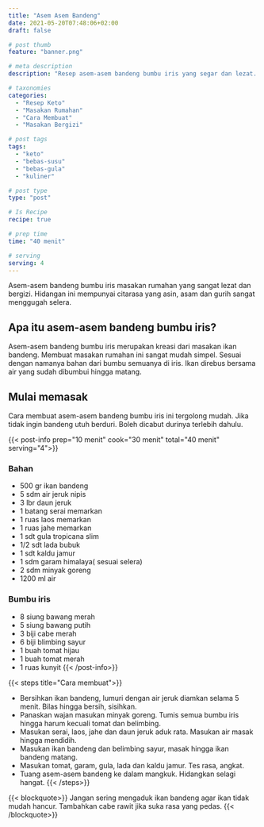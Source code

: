 ```yaml
---
title: "Asem Asem Bandeng"
date: 2021-05-20T07:48:06+02:00
draft: false

# post thumb
feature: "banner.png"

# meta description
description: "Resep asem-asem bandeng bumbu iris yang segar dan lezat. Dimasak dengan bumbu iris dari aneka rempah-rempah."

# taxonomies
categories:
  - "Resep Keto"
  - "Masakan Rumahan"
  - "Cara Membuat"
  - "Masakan Bergizi"

# post tags
tags:
  - "keto"
  - "bebas-susu"
  - "bebas-gula"
  - "kuliner"

# post type
type: "post"

# Is Recipe
recipe: true

# prep time
time: "40 menit"

# serving
serving: 4
---
```

Asem-asem bandeng bumbu iris masakan rumahan yang sangat lezat dan bergizi. Hidangan ini mempunyai citarasa yang asin, asam dan gurih sangat menggugah selera.

## Apa itu asem-asem bandeng bumbu iris?

Asem-asem bandeng bumbu iris merupakan kreasi dari masakan ikan bandeng. Membuat masakan rumahan ini sangat mudah simpel. Sesuai dengan namanya bahan dari bumbu semuanya di iris. Ikan direbus bersama air yang sudah dibumbui hingga matang.

## Mulai memasak

Cara membuat asem-asem bandeng bumbu iris ini tergolong mudah. Jika tidak ingin bandeng utuh berduri. Boleh dicabut durinya terlebih dahulu.

{{< post-info prep="10 menit" cook="30 menit" total="40 menit" serving="4">}}

### Bahan

-   500 gr ikan bandeng
-   5 sdm air jeruk nipis
-   3 lbr daun jeruk
-   1 batang serai memarkan
-   1 ruas laos memarkan
-   1 ruas jahe memarkan
-   1 sdt gula tropicana slim
-   1/2 sdt lada bubuk
-   1 sdt kaldu jamur
-   1 sdm garam himalaya( sesuai selera)
-   2 sdm minyak goreng
-   1200 ml air

### Bumbu iris

-   8 siung bawang merah
-   5 siung bawang putih
-   3 biji cabe merah
-   6 biji blimbing sayur
-   1 buah tomat hijau
-   1 buah tomat merah
-   1 ruas kunyit
{{< /post-info>}}

{{< steps title="Cara membuat">}}
-   Bersihkan ikan bandeng, lumuri dengan air jeruk diamkan selama 5 menit. Bilas hingga bersih, sisihkan.
-   Panaskan wajan masukan minyak goreng. Tumis semua bumbu iris hingga harum kecuali tomat dan belimbing.
-   Masukan serai, laos, jahe dan daun jeruk aduk rata. Masukan air masak hingga mendidih.
-   Masukan ikan bandeng dan belimbing sayur, masak hingga ikan bandeng matang.
-   Masukan tomat, garam, gula, lada dan kaldu jamur. Tes rasa, angkat.
-   Tuang asem-asem bandeng ke dalam mangkuk. Hidangkan selagi hangat.
{{< /steps>}}

{{< blockquote>}}
Jangan sering mengaduk ikan bandeng agar ikan tidak mudah hancur. Tambahkan cabe rawit jika suka rasa yang pedas.
{{< /blockquote>}}